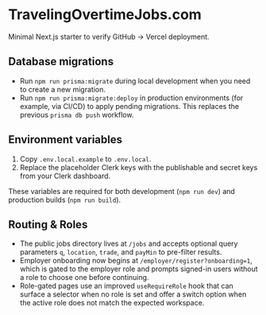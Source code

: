 # TravelingOvertimeJobs.com

Minimal Next.js starter to verify GitHub → Vercel deployment.

## Database migrations

- Run `npm run prisma:migrate` during local development when you need to create a new migration.
- Run `npm run prisma:migrate:deploy` in production environments (for example, via CI/CD) to apply pending migrations. This replaces the previous `prisma db push` workflow.

## Environment variables

1. Copy `.env.local.example` to `.env.local`.
2. Replace the placeholder Clerk keys with the publishable and secret keys from your Clerk dashboard.

These variables are required for both development (`npm run dev`) and production builds (`npm run build`).

## Routing & Roles

- The public jobs directory lives at `/jobs` and accepts optional query parameters `q`, `location`, `trade`, and `payMin` to pre-filter results.
- Employer onboarding now begins at `/employer/register?onboarding=1`, which is gated to the employer role and prompts signed-in users without a role to choose one before continuing.
- Role-gated pages use an improved `useRequireRole` hook that can surface a selector when no role is set and offer a switch option when the active role does not match the expected workspace.
